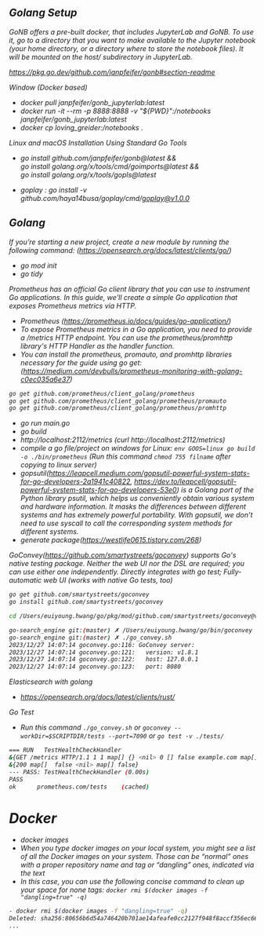 <i> 

## Golang Setup

GoNB offers a pre-built docker, that includes JupyterLab and GoNB. To use it, go to a directory that you want to make available to the Jupyter notebook (your home directory, or a directory where to store the notebook files). It will be mounted on the host/ subdirectory in JupyterLab.

https://pkg.go.dev/github.com/janpfeifer/gonb#section-readme

Window (Docker based)
- docker pull janpfeifer/gonb_jupyterlab:latest
- docker run -it --rm -p 8888:8888 -v "${PWD}":/notebooks janpfeifer/gonb_jupyterlab:latest
- docker cp loving_greider:/notebooks .

Linux and macOS Installation Using Standard Go Tools
- go install github.com/janpfeifer/gonb@latest && \
  go install golang.org/x/tools/cmd/goimports@latest && \
  go install golang.org/x/tools/gopls@latest

- goplay : go install -v github.com/haya14busa/goplay/cmd/goplay@v1.0.0

## Golang
If you’re starting a new project, create a new module by running the following command: (https://opensearch.org/docs/latest/clients/go/)
- go mod init <mymodulename>
- go tidy

Prometheus has an official Go client library that you can use to instrument Go applications. In this guide, we'll create a simple Go application that exposes Prometheus metrics via HTTP.
- Prometheus (https://prometheus.io/docs/guides/go-application/)
- To expose Prometheus metrics in a Go application, you need to provide a /metrics HTTP endpoint. You can use the prometheus/promhttp library's HTTP Handler as the handler function.
- You can install the prometheus, promauto, and promhttp libraries necessary for the guide using go get: (https://medium.com/devbulls/prometheus-monitoring-with-golang-c0ec035a6e37)
```bash
go get github.com/prometheus/client_golang/prometheus
go get github.com/prometheus/client_golang/prometheus/promauto
go get github.com/prometheus/client_golang/prometheus/promhttp
```
- go run main.go
- go build
- http://localhost:2112/metrics (curl http://localhost:2112/metrics)
- compile a go file/project on windows for Linux: `env GOOS=linux go build -o ./bin/prometheus` (Run this command `chmod 755 filname` after copying to linux server)
- gopsutil(https://leapcell.medium.com/gopsutil-powerful-system-stats-for-go-developers-2a1941c40822, https://dev.to/leapcell/gopsutil-powerful-system-stats-for-go-developers-53e0) is a Golang port of the Python library psutil, which helps us conveniently obtain various system and hardware information. It masks the differences between different systems and has extremely powerful portability. With gopsutil, we don’t need to use syscall to call the corresponding system methods for different systems. 
- generate package(https://westlife0615.tistory.com/268)

GoConvey(https://github.com/smartystreets/goconvey) supports Go's native testing package. Neither the web UI nor the DSL are required; you can use either one independently. Directly integrates with go test; Fully-automatic web UI (works with native Go tests, too)
```bash
go get github.com/smartystreets/goconvey
go install github.com/smartystreets/goconvey

cd /Users/euiyoung.hwang/go/pkg/mod/github.com/smartystreets/goconvey@v1.8.1

go-search_engine git:(master) ✗ /Users/euiyoung.hwang/go/bin/goconvey --workDir=$SCRIPTDIR/tests
go-search_engine git:(master) ✗ ./go_convey.sh                                                                                              
2023/12/27 14:07:14 goconvey.go:116: GoConvey server: 
2023/12/27 14:07:14 goconvey.go:121:   version: v1.8.1
2023/12/27 14:07:14 goconvey.go:122:   host: 127.0.0.1
2023/12/27 14:07:14 goconvey.go:123:   port: 8080
```

Elasticsearch with golang
- https://opensearch.org/docs/latest/clients/rust/


Go Test
- Run this command `./go_convey.sh` or `goconvey --workDir=$SCRIPTDIR/tests --port=7090` or `go test -v ./tests/`
```bash
=== RUN   TestHealthCheckHandler
&{GET /metrics HTTP/1.1 1 1 map[] {} <nil> 0 [] false example.com map[] map[] <nil> map[] 192.0.2.1:1234 /metrics <nil> <nil> <nil>  {{}} <nil> [] map[]}
&{200 map[]  false <nil> map[] false}
--- PASS: TestHealthCheckHandler (0.00s)
PASS
ok      prometheus.com/tests    (cached)
```

# Docker
- docker images
- When you type docker images on your local system, you might see a list of all the Docker images on your system. Those can be “normal” ones with a proper repository name and tag or “dangling” ones, indicated via the <none> text 
- In this case, you can use the following concise command to clean up your space for none tags: `docker rmi $(docker images -f "dangling=true" -q)`
```bash
- docker rmi $(docker images -f "dangling=true" -q)
Deleted: sha256:80656b6d54a746420b701ae14afeafe0cc2127f948f8accf356ec66aa2115191
...
```